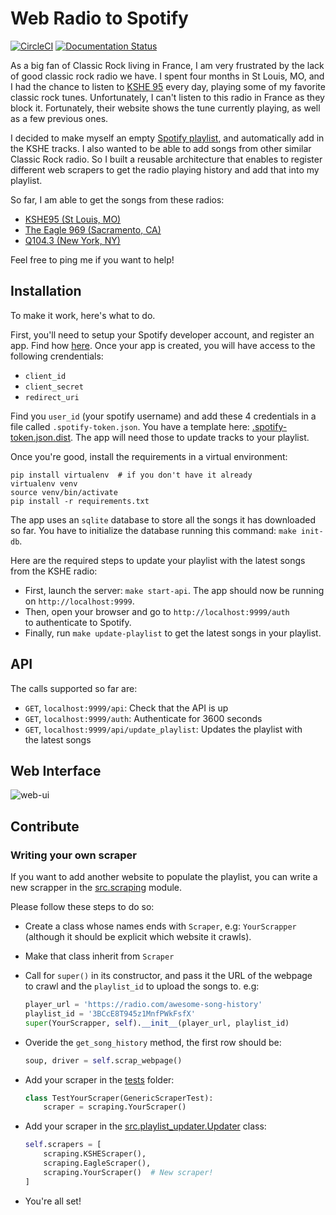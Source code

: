 # Web Radio to Spotify

[![CircleCI](https://circleci.com/gh/ericdaat/webradio-to-spotify.svg?style=svg)](https://circleci.com/gh/ericdaat/webradio-to-spotify)
[![Documentation Status](https://readthedocs.org/projects/webradio-to-spotify/badge/?version=latest)](https://webradio-to-spotify.readthedocs.io/en/latest/?badge=latest)


As a big fan of Classic Rock living in France, I am very frustrated by the
lack of good classic rock radio we have. I spent four months in St Louis, MO,
and I had the chance to listen to [KSHE 95](http://www.kshe95.com/) every day,
playing some of my favorite classic rock tunes.
Unfortunately, I can't listen to this radio in France as they block it.
Fortunately, their website shows the tune currently playing, as well
as a few previous ones.

I decided to make myself an empty
[Spotify playlist](https://open.spotify.com/user/ericda/playlist/3BCcE8T945z1MnfPWkFsfX),
and automatically add in the KSHE tracks.
I also wanted to be able to add songs
from other similar Classic Rock radio. So I built a reusable architecture that
enables to register different web scrapers to get the radio playing history
and add that into my playlist.

So far, I am able to get the songs from these radios:

- [KSHE95 (St Louis, MO)](https://www.kshe95.com/)
- [The Eagle 969 (Sacramento, CA)](https://eagle969.radio.com/)
- [Q104.3 (New York, NY)](https://q1043.iheart.com/)

Feel free to ping me if you want to help!

## Installation

To make it work, here's what to do.

First, you'll need to setup your Spotify developer account, and register an app.
Find how [here](https://developer.spotify.com/web-api/).
Once your app is created, you will have access to the following crendentials:

- `client_id`
- `client_secret`
- `redirect_uri`

Find you `user_id` (your spotify username) and add these 4 credentials in a file called `.spotify-token.json`. You have a template here: [.spotify-token.json.dist](./.spotify-token.json.dist). The app will need those to update tracks to your playlist.

Once you're good, install the requirements in a virtual environment:

``` shell
pip install virtualenv  # if you don't have it already
virtualenv venv
source venv/bin/activate
pip install -r requirements.txt
```

The app uses an `sqlite` database to store all the songs it has downloaded so
far. You have to initialize the database running this command: `make init-db`.

Here are the required steps to update your playlist with
the latest songs from the KSHE radio:

- First, launch the server: `make start-api`. The app should now be running \
  on `http://localhost:9999`.
- Then, open your browser and go to `http://localhost:9999/auth` \
  to authenticate to Spotify.
- Finally, run `make update-playlist` to get the latest songs in your playlist.

## API

The calls supported so far are:

- `GET`, `localhost:9999/api`: Check that the API is up
- `GET`, `localhost:9999/auth`: Authenticate for 3600 seconds
- `GET`, `localhost:9999/api/update_playlist`: Updates the playlist with \
  the latest songs

## Web Interface

![web-ui](https://raw.githubusercontent.com/ericdaat/webradio-to-spotify/master/screenshot.png)

## Contribute

### Writing your own scraper

If you want to add another website to populate the playlist, you can write
a new scrapper in the [src.scraping](./src/scraping.py) module.

Please follow these steps to do so:

- Create a class whose names ends with `Scraper`, e.g: `YourScrapper`\
    (although it should be explicit which website it crawls).
- Make that class inherit from `Scraper`
- Call for `super()` in its constructor, and pass it the URL of the webpage\
    to crawl and the `playlist_id` to upload the songs to. e.g:

    ```python
    player_url = 'https://radio.com/awesome-song-history'
    playlist_id = '3BCcE8T945z1MnfPWkFsfX'
    super(YourScrapper, self).__init__(player_url, playlist_id)
    ```

- Overide the `get_song_history` method, the first row should be:

    ```python
    soup, driver = self.scrap_webpage()
    ```

- Add your scraper in the [tests](./tests/test_scraping.py) folder:

    ```python
    class TestYourScraper(GenericScraperTest):
        scraper = scraping.YourScraper()
    ```

- Add your scraper in the
  [src.playlist_updater.Updater](./src/playlist_updater.py) class:

    ```python
    self.scrapers = [
        scraping.KSHEScraper(),
        scraping.EagleScraper(),
        scraping.YourScraper()  # New scraper!
    ]
    ```

- You're all set!

